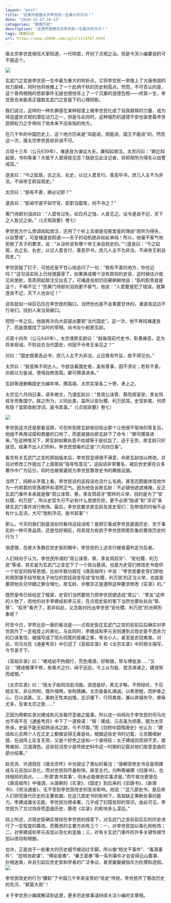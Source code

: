 ```yaml
---
layout: "post"
title: "这竟然是唐太宗李世民一生最大的污点！"
date: "2018-12-17 16:15"
categories: "隋唐历史"
description: "这竟然是唐太宗李世民一生最大的污点！"
tags: 隋唐历史
url: https://www.y5000.com/zgls/st/4787.html
---
```






唐太宗李世民相信大家知道，一代明君，开创了贞观之治。但是今天小编要说的可不是这个。

![](https://img.y5000.com/uploads/allimg/161108/15231L311-0.jpg)

玄武门之变是李世民一生中最为重大的转折点，它将李世民一举推上了大唐帝国的权力巅峰，同时也将他推上了一个彪炳千秋的历史制高点。然而，不可否认的是，这个骨肉相残的悲剧事件无疑也使他背上了一个沉重的道德包袱——终其一生，李世民也未能真正摆脱玄武门之变留下的心理阴影。

我们说过，这样的一种负罪感在某种程度上被李世民化成了自我救赎的力量，成为缔造盛世贞观的潜在动力之一，但是与此同时，这种强烈的道德不安也驱使着李世民把权力之手伸向了他本来不应染指的地方。

在几千年的中国历史上，这个地方历来是“风能进，雨能进，国王不能进”的，然而这一次，唐太宗李世民却非进不可。

贞观十三年（公元639年），褚遂良为谏议大夫，兼知起居注。太宗问曰：“卿比知起居，书何等事？大抵于人君得观见否？朕欲见此注记者，将却观所为得失以自警戒耳。”

遂良曰：“今之起居，古之左、右史，以记人君言行，善恶毕书，庶几人主不为非法，不闻帝王躬自观史。”

太宗曰：“朕有不善，卿必记耶？”

遂良曰：“臣闻守道不如守官，臣职当载笔，何不书之？”

黄门侍郎刘洎进曰：“人君有过失，如日月之蚀，人皆见之。设令遂良不记，天下之人皆记之矣。”（《贞观政要》卷七）

李世民为什么想调阅起居注，还用了个听上去很是冠冕堂皇的理由“观所为得失，以自警戒”。可是褚遂良知道——天子的动机绝非如此单纯！所以，他毫不客气地拒绝了天子的要求，说：“从没听说有哪个帝王亲自观史的。”“（遂良曰：“今之起居，古之左、右史，以记人君言行，善恶毕书，庶几人主不为非法，不闻帝王躬自观史。”）

李世民碰了钉子，可他还是不甘心地追问了一句：“我有不善的地方，你也记吗？”这句话实际上已经很露骨了，如果换成哪个没有原则的史官，这时候估计就见风使舵，乖乖把起居注交出去了，可褚遂良却仍旧硬梆梆地说：“臣的职责就是这个，干嘛不记？”而黄门侍郎刘洎则更不客气，他说：“人君要是犯了错误，就算遂良不记，天下人也会记！”

这些犹如一块巨石压在李世民的胸口。当然他也是不会善罢甘休的，诸遂良这边不行哥们，找别人来当突破口。

短短一年之后，他就再次向大臣提出要观“当代国史”。这一次，他不再找褚遂良了，而是直接找了当时的宰相、尚书左仆射房玄龄。

贞观十四年（公元640年），太宗谓房玄龄曰：“朕每观前代史书，彰善瘅恶，足为将来规诫。不知自古当代国史，何因不令帝王亲见之？”

对曰：“国史既善恶必书，庶几人主不为非法。止应畏有忤旨，故不得见也。”

太宗曰：“朕意殊不同古人。今欲自看国史者，盖有善事，固不须论；若有不善，亦欲以为鉴诫，使得自修改耳。卿可撰录进来。”

玄龄等遂删略国史为编年体，撰高祖、太宗实录各二十卷，表上之。

太宗见六月四日事，语多微文，乃谓玄龄曰：“昔周公诛管、蔡而周室安，季友鸩叔牙而鲁国宁。朕之所为，义同此类，盖所以安社稷、利万民耳。史官执笔，何烦有隐？宜即改削浮词，直书其事。”（《贞观政要》卷七）

![](https://img.y5000.com/uploads/allimg/161108/8-16110Q51G3941.jpg)

李世民这次还是那套说辞，可在听到房玄龄依旧给出那个让他很不愉快的答复后，他就不再用试探和商量的口吻了，而是直接向房玄龄下了命令：“卿可撰录进来。”在这种情况下，房玄龄如果执意不给就等于是抗旨了。迫于无奈，房玄龄只好就范。结果不出人们所料，李世民想看的正是“六月四日事”。

看完有关玄武门之变的原始版本后，李世民显得很不满意，命房玄龄加以修改，并且对修改工作提出了上面那段“指导性意见”。这段话非常著名，被后世史家在众多著作中广为征引，同时也被普遍视为李世民篡改史书的确凿证据。

当然了，纯粹从字面上看，李世民说的这段话也没什么毛病，甚至还颇能体现他作为一代明君的坦荡襟怀和凛然正气。因为他告诉房玄龄：不必替他遮遮掩掩，反正玄武门事件本来就是像“周公诛管、蔡，季友鸩叔牙”那样的义举，目的是为了“安社稷、利万民”，所以史官大可不必有什么思想负担，更不必用“隐语”和“浮词”来替玄武门事件进行粉饰。最后，李世民要求房玄龄及其史官们：在修改的时候不必有什么忌讳，大可“改削浮词，直书其事”！

那么，今天的我们到底该如何看待这段话呢？是把它看成李世民直面历史、忠于事实的一种可贵品质，还是恰好相反，将其视为有损于李世民明君形象的篡改历史的行为？

很遗憾，在绝大多数后世史家的眼中，李世民的上述言行被普遍判定为后者。

人们倾向于认为，李世民所谓的“周公诛管、蔡，季友鸩叔牙”、“安社稷、利万民”等语，其实是为玄武门之变定下了一个政治基调，也是为史官们修改史书提供一个钦定的指导思想。比如牛致功就在《唐高祖传》中说：“李世民要史官们把他利用阴谋手段夺取太子地位的宫廷政变写成‘安社稷、利万民’的正当义举，也就是要把他杀兄夺嫡之罪合理化。房玄龄、许敬宗正是遵照这种要求修改《实录》的。”

既然皇帝已经给定了框架，史官们当然要努力把李世民塑造成“周公”、“季友”这样的人物了，而他的对手李建成和李元吉，在贞观史臣的笔下当然也要处处向“管、蔡”、“叔牙”看齐了，若非如此，又怎能衬托出李世民“安社稷、利万民”的光辉形象呢？

时至今日，学界比较一致的看法是——贞观史臣在玄武门之变的前前后后确实对李世民作了一定程度上的美化，与此同时，李建成和李元吉则遭到贞观史臣不遗余力的口诛笔伐，被描写成了彻头彻尾的昏庸之辈、卑劣小人，甚至是衣冠禽兽。对此，司马光在《通鉴考异》中引述了《高祖实录》和《太宗实录》中的相关描写，今节录于下。

《高祖实录》曰：“建成幼不拘细行，荒色嗜酒，好畋猎，常与博徒游……”又曰：“建成帷薄不修，有禽犬之行，闻于远迩。今上以为耻，尝流涕谏之，建成惭而成憾。”

《太宗实录》曰：“隐太子始则流宕河曲，游逸是好，素无才略，不预经纶，于后统左军，非众所附。既升储两，坐构猜嫌。太宗虽备礼竭诚，以希恩睦，而妒害之心，日以滋甚。又，巢剌王性本凶愎，志识庸下，行同禽兽，兼以弃镇失守，罪戾尤多，反害太宗之能……”

正因为两朝实录对建成和元吉极尽歪曲之能事，所以连一向倾向于李世民的司马光也不得不在《通鉴考异》中下了一道按语：“按：建成、元吉虽为顽愚，既为太宗所诛，史臣不能无抑扬诬讳之辞，今不尽取。”而《剑桥中国隋唐史》也认为：“建成和元吉两个人在正史上都被说得无甚是处。根据这些史书的记载，元吉酷嗜射猎，在战阵上反复无常，又是个好色之徒和一个虐待狂；太子建成则冥顽不灵，桀骜难驯，沉湎酒色。这些贬词至少是传统史料中这一时期的记载对他们故意歪曲的部分结果。”

赵克尧、许道勋在《唐太宗传》中也提出了类似的看法：“唐朝官修史书总是把建成与元吉加以丑化，而对世民则尽量粉饰。直至五代，刘昫等编撰《旧唐书》，也持相同的观点。……所谓‘直书其事’，则未必能做到实事求是。”而牛致功更是在《唐高祖传》中强调，从唐朝的《实录》、《国史》到后来的《旧唐书》、《新唐书》、《资治通鉴》，无不受到李世民改史的恶劣影响。他说：“这几部史书，是后来人们研究唐代历史的主要依据。在这几部史书的影响下，高祖缺乏果断处事的能力，李建成庸劣无能，李世民功德卓著，几乎成了妇孺皆知的常识。由此可见，李世民为了文过饰非而歪曲历史、篡改《实录》的影响多么深远。”

综上所述，贞观史臣确实曾经在李世民的授意下，对玄武门之变前前后后的历史进行了一定程度的篡改。而篡改的主要方向有三个：一，对李世民加以美化和粉饰；二，对李建成和李元吉加以丑化和歪曲；三，对有关玄武门事件的许多关键性细节加以改动和增删。

也许，正是由于一些重大的历史细节被动过手脚，所以像“杨文干事件”、“毒酒事件”、“昆明池密谋”、“傅奕密奏”、“秦王密奏”等一系列事件才会变得云山雾罩、扑朔迷离，并且引起后世史家和学者的广泛争议，甚至屡屡被指斥为杜撰和造假。![](https://img.y5000.com/uploads/allimg/161108/15231G642-1.jpg)

李世民改史的行为“腰斩”了中国几千年来宝贵的“信史”传统，李世民开了篡改历史的先河，“罪莫大焉”！

关于李世民小编就解读到这里，更多历史故事请持续关注小编的文章哦。
